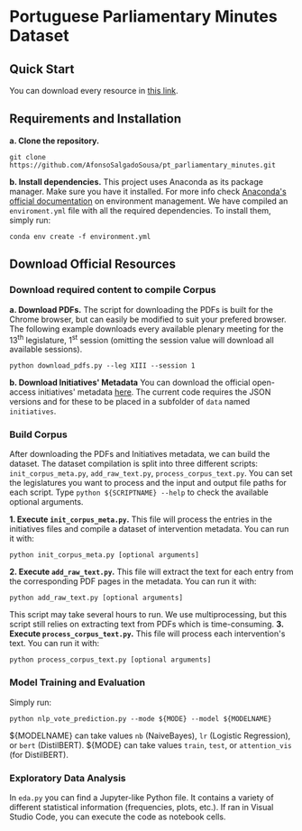 # Portuguese Parliamentary Minutes Dataset

## Quick Start
You can download every resource in [this link](https://uporto-my.sharepoint.com/:f:/g/personal/up201709001_up_pt/EtNMvF9EICpGjPvwjRPpcWoBNqFScdti5LA4f3qowp2wZg?e=kqWgVF).

## Requirements and Installation

**a. Clone the repository.**
```shell
git clone https://github.com/AfonsoSalgadoSousa/pt_parliamentary_minutes.git
```
**b. Install dependencies.**
This project uses Anaconda as its package manager. Make sure you have it installed. For more info check [Anaconda's official documentation](https://docs.conda.io/projects/conda/en/latest/user-guide/tasks/manage-environments.html) on environment management.
We have compiled an `enviroment.yml` file with all the required dependencies. To install them, simply run:
```shell
conda env create -f environment.yml
```

## Download Official Resources
### Download required content to compile Corpus
**a. Download PDFs.**
The script for downloading the PDFs is built for the Chrome browser, but can easily be modified to suit your prefered browser.
The following example downloads every available plenary meeting for the 13<sup>th</sup> legislature, 1<sup>st</sup> session (omitting the session value will download all available sessions).
```shell
python download_pdfs.py --leg XIII --session 1
```
**b. Download Initiatives' Metadata**
You can download the official open-access initiatives' metadata [here](https://www.parlamento.pt/Cidadania/Paginas/DAIniciativas.aspx). The current code requires the JSON versions and for these to be placed in a subfolder of `data` named `initiatives`.

### Build Corpus
After downloading the PDFs and Initiatives metadata, we can build the dataset. The dataset compilation is split into three different scripts: `init_corpus_meta.py`, `add_raw_text.py`, `process_corpus_text.py`. You can set the legislatures you want to process and the input and output file paths for each script. Type `python ${SCRIPTNAME} --help` to check the available optional arguments.

**1. Execute `init_corpus_meta.py`.**
This file will process the entries in the initiatives files and compile a dataset of intervention metadata. You can run it with:
```shell
python init_corpus_meta.py [optional arguments]
```
**2. Execute `add_raw_text.py`.**
This file will extract the text for each entry from the corresponding PDF pages in the metadata. You can run it with:
```shell
python add_raw_text.py [optional arguments]
```
This script may take several hours to run. We use multiprocessing, but this script still relies on extracting text from PDFs which is time-consuming.
**3. Execute `process_corpus_text.py`.**
This file will process each intervention's text. You can run it with:
```shell
python process_corpus_text.py [optional arguments]
```

### Model Training and Evaluation
Simply run:
```shell
python nlp_vote_prediction.py --mode ${MODE} --model ${MODELNAME}
```
${MODELNAME} can take values `nb` (NaiveBayes), `lr` (Logistic Regression), or `bert` (DistilBERT).
${MODE} can take values `train`, `test`, or `attention_vis` (for DistilBERT).

### Exploratory Data Analysis
In `eda.py` you can find a Jupyter-like Python file. It contains a variety of different statistical information (frequencies, plots, etc.). If ran in Visual Studio Code, you can execute the code as notebook cells.

